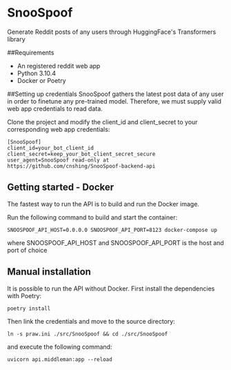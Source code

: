 # SnooSpoof
Generate Reddit posts of any users through HuggingFace's Transformers library


##Requirements
- An registered reddit web app
- Python 3.10.4 
- Docker or Poetry

##Setting up credentials
SnooSpoof gathers the latest post data of any user in order to finetune any pre-trained model. Therefore, we must supply
valid web app credentials to read data.

Clone the project and modify the client_id and client_secret to your corresponding web app credentials:
```
[SnooSpoof]
client_id=your_bot_client_id
client_secret=keep_your_bot_client_secret_secure
user_agent=SnooSpoof read-only at https://github.com/cnshing/SnooSpoof-backend-api
```

## Getting started - Docker
The fastest way to run the API is to build and run the Docker image.

Run the following command to build and start the container:
```
SNOOSPOOF_API_HOST=0.0.0.0 SNOOSPOOF_API_PORT=8123 docker-compose up
```
where SNOOSPOOF_API_HOST and SNOOSPOOF_API_PORT is the host and port of choice

## Manual installation
It is possible to run the API without Docker. First install the dependencies with Poetry:

```
poetry install
```

Then link the credentials and move to the source directory:
```
ln -s praw.ini ./src/SnooSpoof && cd ./src/SnooSpoof
```

and execute the following command:

```
uvicorn api.middleman:app --reload
```
